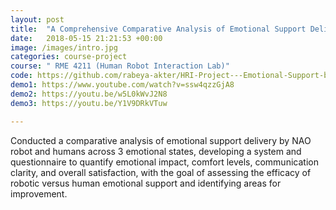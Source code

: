 ```yaml
---
layout: post
title:  "A Comprehensive Comparative Analysis of Emotional Support Delivery by NAO Robots and Humans Across Varied Emotional States"
date:   2018-05-15 21:21:53 +00:00
image: /images/intro.jpg
categories: course-project
course: " RME 4211 (Human Robot Interaction Lab)"
code: https://github.com/rabeya-akter/HRI-Project---Emotional-Support-by-NAO-Robot
demo1: https://www.youtube.com/watch?v=ssw4qzzGjA8
demo2: https://youtu.be/w5L0kWvJ2N8
demo3: https://youtu.be/Y1V9DRkVTuw

---
```

Conducted a comparative analysis of emotional support delivery by NAO robot and humans across 3 emotional
states, developing a system and questionnaire to quantify emotional impact, comfort levels, communication clarity,
and overall satisfaction, with the goal of assessing the efficacy of robotic versus human emotional support and
identifying areas for improvement.
